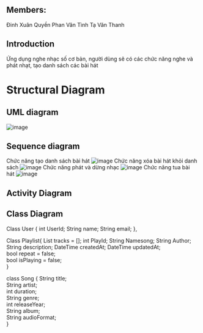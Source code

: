 
## Members:
Đinh Xuân Quyền
Phan Văn Tình
Tạ Văn Thanh
## Introduction
Ứng dụng nghe nhạc số cơ bản, người dùng sẽ có các chức năng nghe và phát nhạt, tạo danh sách các bài hát  
# Structural Diagram
## UML diagram 
![image](https://github.com/user-attachments/assets/e0fc8ef5-aadf-42d5-80b5-761dd3621475)
## Sequence diagram
Chức năng tạo danh sách bài hát
![image](https://github.com/user-attachments/assets/0c4677fa-786f-4ff5-a097-576af32c291b)
Chức năng xóa bài hát khỏi danh sách 
![image](https://github.com/user-attachments/assets/c2fff65b-c83a-4296-8155-0816f8612886)
Chức năng phát và dừng nhạc
![image](https://github.com/user-attachments/assets/4743ffc2-70cc-4391-b5e9-0d8e642d5535)
Chức năng tua bài hát
![image](https://github.com/user-attachments/assets/76ec0265-ceb4-49a1-b016-9dd28dff1cba)



## Activity Diagram
## Class Diagram

Class User {
  int UserId;
  String name;
  String email;
},


Class Playlist{
  List<Track> tracks = []; 
  int PlayId;
  String Namesong;
  String Author;
  String description;
  DateTime createdAt;
  DateTime updatedAt;             
  bool repeat = false;            
  bool isPlaying = false;         
}


class Song {
  String title;         
  String artist;          
  int duration;         
  String genre;           
  int releaseYear;        
  String album;          
  String audioFormat;    
  }
